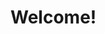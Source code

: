 <html>
  <head>
    <title>Home Page</title>
  </head>
  <body>
    <h1>Welcome!<h1>
  </body>
</html>
    
